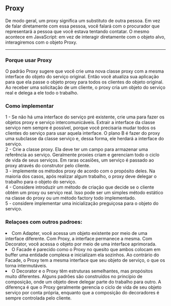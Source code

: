 <h2> Proxy </h2>

<p>
De modo geral, um proxy significa um substituto de outra pessoa. Em vez de falar diretamente com essa pessoa, você falará com o procurador que representará a pessoa que você estava tentando contatar. O mesmo acontece em JavaScript: em vez de interagir diretamente com o objeto alvo, interagiremos com o objeto Proxy.
</p>

<hr/>

<h3> Porque usar Proxy </h3>

<p>
O padrão Proxy sugere que você crie uma nova classe proxy com a mesma interface do objeto do serviço original. Então você atualiza sua aplicação para que ela passe o objeto proxy para todos os clientes do objeto original. Ao receber uma solicitação de um cliente, o proxy cria um objeto do serviço real e delega a ele todo o trabalho.
</p>

<h3>Como implementar </h3>
1 - Se não há uma interface do serviço pré existente, crie uma para fazer os objetos proxy e serviço intercomunicáveis. Extrair a interface da classe serviço nem sempre é possível, porque você precisaria mudar todos os clientes do serviço para usar aquela interface. O plano B é fazer do proxy uma subclasse da classe serviço e, dessa forma, ele herdará a interface do serviço.<br>
2 - Crie a classe proxy. Ela deve ter um campo para armazenar uma referência ao serviço. Geralmente proxies criam e gerenciam todo o ciclo de vida de seus serviços. Em raras ocasiões, um serviço é passado ao proxy através do construtor pelo cliente.<br>
3 - implemente os métodos proxy de acordo com o propósito deles. Na maioria dos casos, após realizar algum trabalho, o proxy deve delegar o trabalho para o objeto do serviço.<br>
4 - Considere introduzir um método de criação que decide se o cliente obtém um proxy ou serviço real. Isso pode ser um simples método estático na classe do proxy ou um método factory todo implementado.<br>
5 - considere implementar uma inicialização preguiçosa para o objeto do serviço.
<h3>Relaçoes com outros padroes:</h3>
<li>Com Adapter, você acessa um objeto existente por meio de uma interface diferente. Com Proxy, a interface permanece a mesma. Com Decorator, você acessa o objeto por meio de uma interface aprimorada.
<li>O Facade é parecido como o Proxy no quesito que ambos colocam em buffer uma entidade complexa e inicializam ela sozinhos. Ao contrário do Facade, o Proxy tem a mesma interface que seu objeto de serviço, o que os torna intermutáveis.
<li>O Decorator e o Proxy têm estruturas semelhantes, mas propósitos muito diferentes. Alguns padrões são construídos no princípio de composição, onde um objeto deve delegar parte do trabalho para outro. A diferença é que o Proxy geralmente gerencia o ciclo de vida de seu objeto serviço por conta própria, enquanto que a composição do decoradores é sempre controlada pelo cliente.

